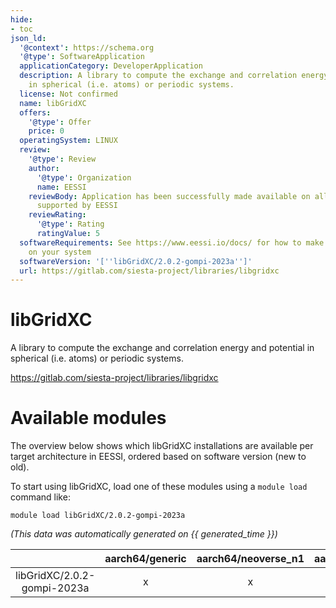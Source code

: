 ```yaml
---
hide:
- toc
json_ld:
  '@context': https://schema.org
  '@type': SoftwareApplication
  applicationCategory: DeveloperApplication
  description: A library to compute the exchange and correlation energy and potential
    in spherical (i.e. atoms) or periodic systems.
  license: Not confirmed
  name: libGridXC
  offers:
    '@type': Offer
    price: 0
  operatingSystem: LINUX
  review:
    '@type': Review
    author:
      '@type': Organization
      name: EESSI
    reviewBody: Application has been successfully made available on all architectures
      supported by EESSI
    reviewRating:
      '@type': Rating
      ratingValue: 5
  softwareRequirements: See https://www.eessi.io/docs/ for how to make EESSI available
    on your system
  softwareVersion: '[''libGridXC/2.0.2-gompi-2023a'']'
  url: https://gitlab.com/siesta-project/libraries/libgridxc
---
```


libGridXC
=========


A library to compute the exchange and correlation energy and potential in spherical (i.e. atoms) or periodic systems.

https://gitlab.com/siesta-project/libraries/libgridxc
# Available modules


The overview below shows which libGridXC installations are available per target architecture in EESSI, ordered based on software version (new to old).

To start using libGridXC, load one of these modules using a `module load` command like:

```shell
module load libGridXC/2.0.2-gompi-2023a
```

*(This data was automatically generated on {{ generated_time }})*  

| |aarch64/generic|aarch64/neoverse_n1|aarch64/neoverse_v1|x86_64/generic|x86_64/amd/zen2|x86_64/amd/zen3|x86_64/amd/zen4|x86_64/intel/haswell|x86_64/intel/sapphirerapids|x86_64/intel/skylake_avx512|aarch64/nvidia/grace|
| :---: | :---: | :---: | :---: | :---: | :---: | :---: | :---: | :---: | :---: | :---: | :---: |
|libGridXC/2.0.2-gompi-2023a|x|x|x|x|x|x|x|x|x|x|x|
